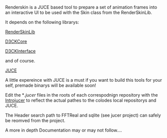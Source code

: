 Renderskin is a JUCE based tool to prepare a set of animation frames into an interactive UI to be used with the Skin class from the RenderSkinLib.

It depends on the following librarys:

[RenderSkinLib](/dasdeck/RenderSkinLib)

[D3CKCore](/dasdeck/D3CKCore)

[D3CKInterface](/dasdeck/D3CKInterface)

and of course.

[JUCE](/julianstorer/JUCE)

A little expereince with JUCE is a must if you want to build this tools for your self, premade binarys will be available soon!

Edit the **.jucer* files in the roots of each correspodnign repository with the [Introjucer](http://www.juce.com/documentation/introjucer) to reflect the actual pathes to the colodes local repositorys and JUCE.

The Header search path to FFTReal and sqlite (see jucer project) can safely be reomved from the project.

A more in depth Documentation may or may not follow....
